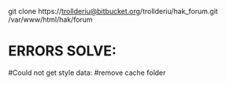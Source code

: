 
git clone https://trollderiu@bitbucket.org/trollderiu/hak_forum.git /var/www/html/hak/forum  


# ERRORS SOLVE:

#Could not get style data:
#remove cache folder
